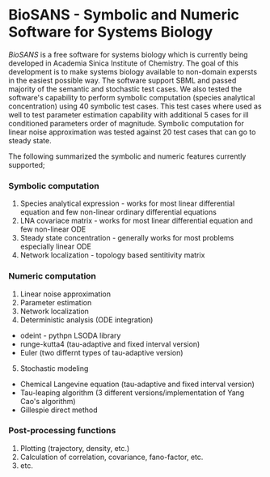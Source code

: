 # BioSANS - Symbolic and Numeric Software for Systems Biology
*BioSANS* is a free software for systems biology which is currently being developed in Academia Sinica Institute of Chemistry. The goal of this development is to make systems biology available to non-domain expersts in the easiest possible way. The software support SBML and passed majority of the semantic and stochastic test cases. We also tested the software's capability to perform symbolic computation (species analytical concentration) using 40 symbolic test cases. This test cases where used as well to test parameter estimation capability with additional 5 cases for ill conditioned parameters order of magnitude. Symbolic computation for linear noise approximation was tested against 20 test cases that can go to steady state. 

The following summarized the symbolic and numeric features currently supported;

### Symbolic computation

1. Species analytical expression - works for most linear differential equation and few non-linear ordinary differential equations
2. LNA covariace matrix - works for most linear differential equation and few non-linear ODE
3. Steady state concentration - generally works for most problems especially linear ODE
4. Network localization - topology based sentitivity matrix

### Numeric computation

1. Linear noise approximation
2. Parameter estimation
3. Network localization
4. Deterministic analysis (ODE integration)
  * odeint - pythpn LSODA library
  * runge-kutta4 (tau-adaptive and fixed interval version)
  * Euler (two differnt types of tau-adaptive version)
5. Stochastic modeling
  * Chemical Langevine equation (tau-adaptive and fixed interval version)
  * Tau-leaping algorithm (3 different versions/implementation of Yang Cao's algorithm)
  * Gillespie direct method
  
### Post-processing functions

1. Plotting (trajectory, density, etc.)
2. Calculation of correlation, covariance, fano-factor, etc.
3. etc.
